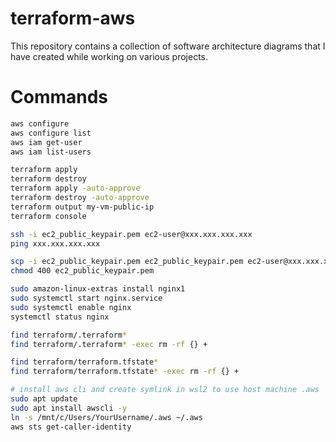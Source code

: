 # terraform-aws

This repository contains a collection of software architecture diagrams that I have created while working on various projects.

# Commands

```bash
aws configure
aws configure list
aws iam get-user
aws iam list-users
```

```bash
terraform apply
terraform destroy
terraform apply -auto-approve
terraform destroy -auto-approve
terraform output my-vm-public-ip
terraform console
```

```bash
ssh -i ec2_public_keypair.pem ec2-user@xxx.xxx.xxx.xxx
ping xxx.xxx.xxx.xxx

scp -i ec2_public_keypair.pem ec2_public_keypair.pem ec2-user@xxx.xxx.xxx.xxx:~/
chmod 400 ec2_public_keypair.pem
```

```bash
sudo amazon-linux-extras install nginx1
sudo systemctl start nginx.service
sudo systemctl enable nginx
systemctl status nginx
```

```bash
find terraform/.terraform*
find terraform/.terraform* -exec rm -rf {} +

find terraform/terraform.tfstate*
find terraform/terraform.tfstate* -exec rm -rf {} +
```

```bash
# install aws cli and create symlink in wsl2 to use host machine .aws
sudo apt update
sudo apt install awscli -y
ln -s /mnt/c/Users/YourUsername/.aws ~/.aws
aws sts get-caller-identity
```